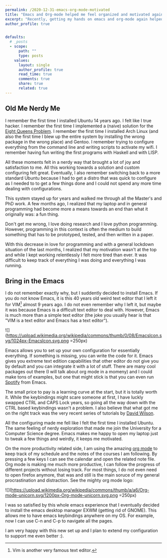 ```yaml
---
permalink: /2020-12-31-emacs-org-mode-motivated
title: "Emacs and Org-mode helped me feel organized and motivated again"
excerpt: "Recently, getting my hands on emacs and org-mode again helped me to get back to where it all started"
author_profile: true


defaults:
  # _posts
  - scope:
      path: ""
      type: posts
    values:
      layout: single
      author_profile: true
      read_time: true
      comments: true
      share: true
      related: true
---
```


## Old Me Nerdy Me

I remember the first time I installed Ubuntu 14 years ago. I felt like I true hacker. I remember the first time I implemented a (naive) solution for the [Eight Queens Problem](https://en.wikipedia.org/wiki/Eight_queens_puzzle). I remember the first time I installed Arch Linux (and also the first time I blew up the entire system by installing the wrong package in the wrong place) and Gentoo. I remember trying to configure everything from the command line and writing scripts to activate my wifi. I remember having fun writing the first programs with Haskell and with LISP.

All these moments felt in a nerdy way that brought a lot of joy and satisfaction to me. All this working towards a solution and custom configuring felt great. Eventually, I also remember switching back to a more standard Ubuntu because I had to get a distro that was quick to configure as I needed to to get a few things done and I could not spend any more time dealing with configurations.

This system stayed up for years and walked me through all the Master's and PhD work. A few months ago, I realized that my laptop and in general programming had become more a means towards an end than what it originally was: a fun thing.

Don't get me wrong, I love doing research and I love python programming. However, programming in this context is often the medium to build something that has to be prototyped,  tested, and then written in a paper.

With this decrease in love for programming and with a general lockdown situation of the last months, I realized that my motivation wasn't at the top and while I kept working relentlessly I felt more tired than ever. It was difficult to keep track of everything I was doing and everything I was running.

## Bring in the Emacs

I do not remember exactly why, but I suddently decided to install Emacs. If you do not know Emacs, it is this 40 years old weird text editor that I left it for VIM[^1] almost 9 years ago. I do not even remember why I left it, but maybe it was because Emacs is a difficult text editor to deal with. However, Emacs is much more than a simple text editor (the joke you usually hear is that "VIM is a text editor and Emacs has a text editor").

![](https://upload.wikimedia.org/wikipedia/commons/thumb/0/08/EmacsIcon.svg/1024px-EmacsIcon.svg.png =250px)

Emacs allows you to set up your own configuration for essentially everything. If something is missing, you can write the code for it. Emacs gives you extreme text edition capabilities that other editor do not give you by default and you can integrate it with a lot of stuff. There are many cool packages out there (I will talk about org mode in a momeny) and I could make tons of examples, but one that might stick is that you can even run [Spotify](https://github.com/danielfm/spotify.el) from Emacs. 

The small price to pay is a learning curve at the start, but it is totally worth it. While the keybindings might scare someone at first, I have luckly swapped CTRL and CAPS Lock years, so going all the way down with the CTRL based keybindings wasn't a problem. I also believe that what got me on the right track was the very recent series of tutorials by [David Wilson](https://www.youtube.com/watch?v=74zOY-vgkyw&list=PLEoMzSkcN8oPH1au7H6B7bBJ4ZO7BXjSZ).

All the configuring made me fell like I felt the first time I installed Ubuntu. The same feeling of nerdy exploration that made me join the University for a Computer Science degree. Emacs makes me happy to open my laptop just to tweak a few things and weirdly, it keeps me motivated.

On the more productivity related side, I am using the amazing [org mode](https://orgmode.org/) to keep track of my schedule and the notes of the courses I am following. By pressing a few keys I can see the calendar and open the related note file. Org mode is making me much more productive, I can follow the progress of different projects without losing track. For most things, I do not even need to open firefox anymore, that was and still is the main soruce of my general procrastination and distraction. See the mighty org mode logo:

![](https://upload.wikimedia.org/wikipedia/commons/thumb/a/a6/Org-mode-unicorn.svg/1200px-Org-mode-unicorn.svg.png =250px)

I was so satisfied by this whole emacs experience that I eventually decided to install the emacs desktop manager EXWM (getting rid of GNOME). This allows me to have emacs keybindings anywhere on my OS. For example, now I can use C-n and C-p to navigate all the pages.

I am very happy with this new set up and I plan to extend my configuration to support me even better :).

[^1]: Vim is another very famous text editor.